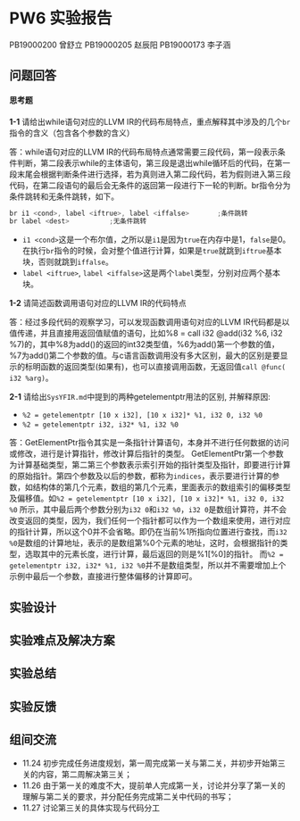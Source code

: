 # PW6 实验报告

PB19000200 曾舒立 PB19000205 赵辰阳 PB19000173 李子涵

## 问题回答

#### **思考题**

**1-1** 请给出while语句对应的LLVM IR的代码布局特点，重点解释其中涉及的几个`br`指令的含义（包含各个参数的含义）

答：while语句对应的LLVM IR的代码布局特点通常需要三段代码，第一段表示条件判断，第二段表示while的主体语句，第三段是退出while循环后的代码，在第一段末尾会根据判断条件进行选择，若为真则进入第二段代码，若为假则进入第三段代码，在第二段语句的最后会无条件的返回第一段进行下一轮的判断。br指令分为条件跳转和无条件跳转，如下。

```cpp
br i1 <cond>, label <iftrue>, label <iffalse>		;条件跳转
br label <dest>          ;无条件跳转
```

- `i1 <cond>`这是一个布尔值，之所以是`i1`是因为`true`在内存中是1，`false`是0。在执行`br`指令的时候，会对整个值进行计算，如果是`true`就跳到`iftrue`基本块，否则就跳到`iffalse`。
- `label <iftrue>`, `label <iffalse>`这是两个`label`类型，分别对应两个基本块。

**1-2** 请简述函数调用语句对应的LLVM IR的代码特点

答：经过多段代码的观察学习，可以发现函数调用语句对应的LLVM IR代码都是以值传递，并且直接用返回值赋值的语句，比如%8 = call i32 @add(i32 %6, i32 %7)的，其中%8为add()的返回的int32类型值，%6为add()第一个参数的值，%7为add()第二个参数的值。与c语言函数调用没有多大区别，最大的区别是要显示的标明函数的返回类型(如果有)，也可以直接调用函数，无返回值`call @func( i32 %arg)`。

**2-1** 请给出`SysYFIR.md`中提到的两种getelementptr用法的区别, 并解释原因:

  - `%2 = getelementptr [10 x i32], [10 x i32]* %1, i32 0, i32 %0` 
  - `%2 = getelementptr i32, i32* %1, i32 %0`

答：GetElementPtr指令其实是一条指针计算语句，本身并不进行任何数据的访问或修改，进行是计算指针，修改计算后指针的类型。 GetElementPtr第一个参数为计算基础类型，第二第三个参数表示索引开始的指针类型及指针，即要进行计算的原始指针。第四个参数及以后的参数，都称为`indices`，表示要进行计算的参数，如结构体的第几个元素，数组的第几个元素，里面表示的数组索引的偏移类型及偏移值。如`%2 = getelementptr [10 x i32], [10 x i32]* %1, i32 0, i32 %0` 所示，其中最后两个参数分别为`i32 0`和`i32 %0`，`i32 0`是数组计算符，并不会改变返回的类型，因为，我们任何一个指针都可以作为一个数组来使用，进行对应的指针计算，所以这个0并不会省略。即仍在当前%1所指向位置进行查找，而`i32 %0`是数组的计算地址，表示的是数组第%0个元素的地址，这时，会根据指针的类型，选取其中的元素长度，进行计算，最后返回的则是%1[%0]的指针。 而`%2 = getelementptr i32, i32* %1, i32 %0`并不是数组类型，所以并不需要增加上个示例中最后一个参数，直接进行整体偏移的计算即可。

## 实验设计

## 实验难点及解决方案

## 实验总结

## 实验反馈

## 组间交流

- 11.24 初步完成任务进度规划，第一周完成第一关与第二关，并初步开始第三关的内容，第二周解决第三关；
- 11.26 由于第一关的难度不大，提前单人完成第一关，讨论并分享了第一关的理解与第二关的要求，并分配任务完成第二关中代码的书写；
- 11.27 讨论第三关的具体实现与代码分工

